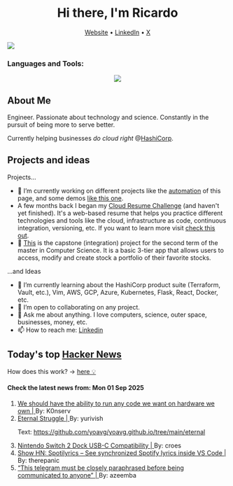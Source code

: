 
<!-- This is an HTML comment in your markdown file -->

<h1 align="center">Hi there, I'm Ricardo</h1>
<p align="center">
  <a href="https://ricardorompar.com" target="_blank">Website</a> •
  <a href="https://www.linkedin.com/in/ricardorompar/" target="_blank">LinkedIn</a> •
  <a href="https://twitter.com/ricardorompar" target="_blank">X</a>
</p>
<img src="https://badges.pufler.dev/visits/{ricardorompar}/{ricardorompar}"/>

<h3 align="left">Languages and Tools:</h3>
<p align="center">
  <a href="https://skillicons.dev" target="_blank">
    <img src="https://skillicons.dev/icons?i=terraform,aws,gcp,azure,git,python,kubernetes,react,js,docker,ubuntu" />
  </a>
</p>

<h2>About Me</h2>
Engineer. Passionate about technology and science. Constantly in the pursuit of being more to serve better.

Currently helping businesses <i>do cloud right</i> @<a href="https://github.com/hashicorp" target="_blank">HashiCorp</a>.

<h2>Projects and ideas</h2>
Projects...
<ul>
  <li>🔭 I’m currently working on different projects like the <a href="https://github.com/ricardorompar/ricardorompar/blob/main/automate.py">automation</a> of this page, and some demos <a href="https://github.com/ricardorompar/boundary-ansible-demo">like this one</a>.
  </li>

  <li >A few months back I began my <a href="https://github.com/ricardorompar/cloudResumeChallenge">Cloud Resume Challenge</a> (and haven't yet finished). It's a web-based resume that helps you practice different technologies and tools like the cloud, infrastructure as code, continuous integration, versioning, etc. If you want to learn more visit <a href="https://cloudresumechallenge.dev/docs/the-challenge/aws/" target="_blank">check this out</a>.
  </li>

  <li>🔭 <a href="https://github.com/ricardorompar/capstoneT2">This</a> is the capstone (integration) project for the second term of the master in Computer Science. It is a basic 3-tier app that allows users to access, modify and create stock a portfolio of their favorite stocks.
  </li>
</ul>
...and Ideas
<ul>
  <li>🌱 I’m currently learning about the HashiCorp product suite (Terraform, Vault, etc.), Vim, AWS, GCP, Azure, Kubernetes, Flask, React, Docker, etc.
  </li>
  <li>👯 I’m open to collaborating on any project.</li>
  <li>💬 Ask me about anything. I love computers, science, outer space, businesses, money, etc.</li>
  <li>📫 How to reach me: <a href="https://www.linkedin.com/in/ricardorompar/" target="_blank">Linkedin</a></li>
</ul>

<h2>Today's top <a href='https://news.ycombinator.com/' target="_blank">Hacker News</a></h2>
How does this work? -> <a href='./AUTOMATIC.md'>here 💡</a>

<h4>Check the latest news from: Mon 01 Sep 2025</h4>
<ol>
<li>
    <a href=https://hugotunius.se/2025/08/31/what-every-argument-about-sideloading-gets-wrong.html target="_blank">
        We should have the ability to run any code we want on hardware we own |
    </a>
    By: K0nserv
</li>

<li>
    <a href=https://yoavg.github.io/eternal/ target="_blank">
        Eternal Struggle |
    </a>
    By: yurivish
</li>

<p>
Text: <a href="https:&#x2F;&#x2F;github.com&#x2F;yoavg&#x2F;yoavg.github.io&#x2F;tree&#x2F;main&#x2F;eternal" rel="nofollow">https:&#x2F;&#x2F;github.com&#x2F;yoavg&#x2F;yoavg.github.io&#x2F;tree&#x2F;main&#x2F;eternal</a> </br>
</p>

<li>
    <a href=https://www.lttlabs.com/blog/2025/08/30/nintendo-switch-2-dock target="_blank">
        Nintendo Switch 2 Dock USB-C Compatibility |
    </a>
    By: croes
</li>

<li>
    <a href=https://github.com/therepanic/spotilyrics target="_blank">
        Show HN: Spotilyrics – See synchronized Spotify lyrics inside VS Code |
    </a>
    By: therepanic
</li>

<li>
    <a href=https://history.stackexchange.com/questions/79371/this-telegram-must-be-closely-paraphrased-before-being-communicated-to-anyone target="_blank">
        “This telegram must be closely paraphrased before being communicated to anyone” |
    </a>
    By: azeemba
</li>
</ol>